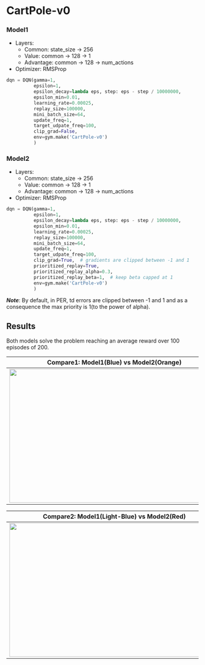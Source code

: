 # CartPole-v0

### Model1
- Layers:
    - Common: state_size -> 256
    - Value: common -> 128 -> 1
    - Advantage: common -> 128 -> num_actions
- Optimizer: RMSProp
```python
dqn = DQN(gamma=1,
          epsilon=1,
          epsilon_decay=lambda eps, step: eps - step / 10000000,
          epsilon_min=0.01,
          learning_rate=0.00025,
          replay_size=100000,
          mini_batch_size=64,
          update_freq=1,
          target_udpate_freq=100,
          clip_grad=False,
          env=gym.make('CartPole-v0')
          )
```

### Model2
- Layers:
    - Common: state_size -> 256
    - Value: common -> 128 -> 1
    - Advantage: common -> 128 -> num_actions
- Optimizer: RMSProp
```python
dqn = DQN(gamma=1,
          epsilon=1,
          epsilon_decay=lambda eps, step: eps - step / 10000000,
          epsilon_min=0.01,
          learning_rate=0.00025,
          replay_size=100000,
          mini_batch_size=64,
          update_freq=1,
          target_udpate_freq=100,
          clip_grad=True,  # gradients are clipped between -1 and 1
          prioritized_replay=True,
          prioritized_replay_alpha=0.3,
          prioritized_replay_beta=1,  # keep beta capped at 1
          env=gym.make('CartPole-v0')
          )
```

***Note***: By default, in PER, td errors are clipped between -1 and 1 and as a consequence the max priority is 1(to the power of alpha).

## Results
Both models solve the problem reaching an average reward over 100 episodes of 200.

| Compare1: Model1(Blue) vs Model2(Orange)                              |
|:---------------------------------------------------------------------:|  
|<img src="https://i.imgur.com/FSFv2Vb.png" width="550" height="350"/>  |

| Compare2: Model1(Light-Blue) vs Model2(Red)                           |
|:---------------------------------------------------------------------:|  
|<img src="https://i.imgur.com/ekaGlgw.png" width="550" height="350"/>  |
